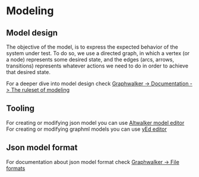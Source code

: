 # Modeling


## Model design

The objective of the model, is to express the expected behavior of the system under test. To do so, we use a directed graph, in which a vertex (or a node) represents some desired state, and the edges (arcs, arrows, transitions) represents whatever actions we need to do in order to achieve that desired state.

For a deeper dive into model design check [Graphwalker -> Documentation -> The ruleset of modeling](http://graphwalker.github.io/yed_model_syntax/)

## Tooling

For creating or modifying json model you can use [Altwalker model editor](https://robert-dezmerean.gitlab.io/model-editor/)  
For creating or modifying graphml models you can use [yEd editor](http://www.yworks.com/en/products_yed_about.html)

## Json model format 

For documentation about json model format check [Graphwalker -> File formats](http://graphwalker.github.io/json-overview/)